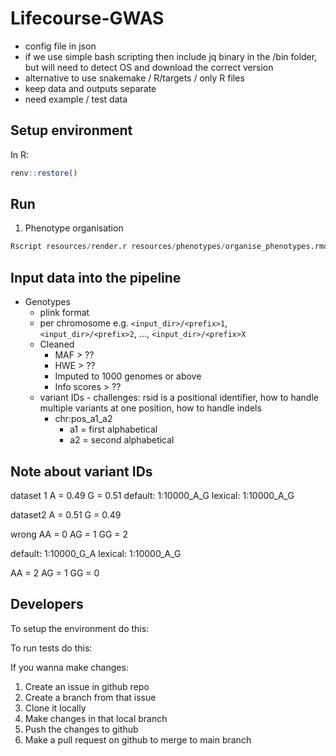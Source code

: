 # Lifecourse-GWAS

- config file in json
- if we use simple bash scripting then include jq binary in the /bin folder, but will need to detect OS and download the correct version
- alternative to use snakemake / R/targets / only R files
- keep data and outputs separate
- need example / test data


## Setup environment

In R:
```r
renv::restore()
```

## Run

1. Phenotype organisation

```r
Rscript resources/render.r resources/phenotypes/organise_phenotypes.rmd
```


## Input data into the pipeline

- Genotypes
    - plink format
    - per chromosome e.g. `<input_dir>/<prefix>1`, `<input_dir>/<prefix>2`, ..., `<input_dir>/<prefix>X`
    - Cleaned
        - MAF > ??
        - HWE > ??
        - Imputed to 1000 genomes or above
        - Info scores > ??
    - variant IDs - challenges: rsid is a positional identifier, how to handle multiple variants at one position, how to handle indels
        - chr:pos_a1_a2
            - a1 = first alphabetical
            - a2 = second alphabetical
    

## Note about variant IDs

dataset 1
A = 0.49
G = 0.51
default: 1:10000_A_G
lexical: 1:10000_A_G


dataset2
A = 0.51
G = 0.49


wrong
AA = 0
AG = 1
GG = 2

default: 1:10000_G_A
lexical: 1:10000_A_G

AA = 2
AG = 1
GG = 0



## Developers

To setup the environment do this:

To run tests do this:

If you wanna make changes:

1. Create an issue in github repo
2. Create a branch from that issue
3. Clone it locally
4. Make changes in that local branch
5. Push the changes to github
6. Make a pull request on github to merge to main branch

